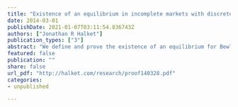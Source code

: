 ```yaml
---
title: "Existence of an equilibrium in incomplete markets with discrete choices and many markets"
date: 2014-03-01
publishDate: 2021-01-07T03:11:54.836743Z
authors: ["Jonathan R Halket"]
publication_types: ["3"]
abstract: "We define and prove the existence of an equilibrium for Bewley-style models of heterogeneous agents in incomplete markets with discrete and continuous choices. Our sample model also features endogenous price volatility across many markets (locations) but still has a steady state equilibrium with a finite-dimensional state space. Our proof of existence uses Kakutani’s Fixed Point Theorem and does not require the set of households that are indifferent between two discrete choices to be measure zero."
featured: false
publication: ""
share: false
url_pdf: "http://halket.com/research/proof140328.pdf"
categories:
- unpublished

---
```

